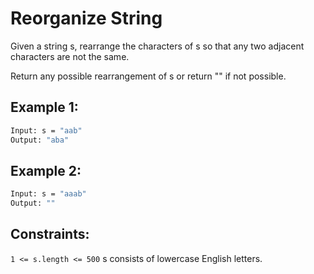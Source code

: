# Reorganize String

Given a string s, rearrange the characters of s so that any two adjacent characters are not the same.

Return any possible rearrangement of s or return "" if not possible.

## Example 1:

```bash
Input: s = "aab"
Output: "aba"
```

## Example 2:

```bash
Input: s = "aaab"
Output: ""
```

## Constraints:

`1 <= s.length <= 500`
s consists of lowercase English letters.